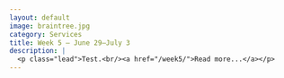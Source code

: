 ```yaml
---
layout: default
image: braintree.jpg
category: Services
title: Week 5 – June 29–July 3
description: |
  <p class="lead">Test.<br/><a href="/week5/">Read more...</a></p>
---
```

